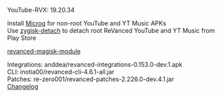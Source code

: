YouTube-RVX: 19.20.34  

Install [Microg](https://github.com/ReVanced/GmsCore/releases) for non-root YouTube and YT Music APKs  
Use [zygisk-detach](https://github.com/j-hc/zygisk-detach) to detach root ReVanced YouTube and YT Music from Play Store  

[revanced-magisk-module](https://github.com/j-hc/revanced-magisk-module)
  
Integrations: anddea/revanced-integrations-0.153.0-dev.1.apk  
CLI: inotia00/revanced-cli-4.6.1-all.jar  
Patches: re-zero001/revanced-patches-2.226.0-dev.4.1.jar  
[Changelog](https://github.com/re-zero001/revanced-patches/releases/tag/v2.226.0-dev.4.1)  
